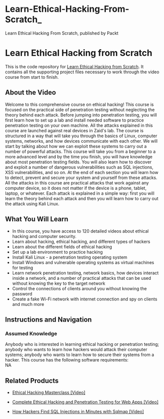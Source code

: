 


# Learn-Ethical-Hacking-From-Scratch_
Learn Ethical Hacking From Scratch, published by Packt
# Learn Ethical Hacking from Scratch
This is the code repository for [Learn Ethical Hacking from Scratch](https://www.packtpub.com/networking-and-servers/learn-ethical-hacking-scratch). It contains all the supporting project files necessary to work through the video course from start to finish.
## About the Video 
Welcome to this comprehensive course on ethical hacking! This course is focused on the practical side of penetration testing without neglecting the theory behind each attack. Before jumping into penetration testing, you will first learn how to set up a lab and install needed software to practice penetration testing on your own machine. All the attacks explained in this course are launched against real devices in Zaid's lab. The course is structured in a way that will take you through the basics of Linux, computer systems, networks, and how devices communicate with each other. We will start by talking about how we can exploit these systems to carry out a number of powerful attacks. This course will take you from a beginner to a more advanced level  and by the time you finish, you will have knowledge about most penetration testing fields. You will also learn how to discover and exploit a number of dangerous vulnerabilities such as SQL injections, XSS vulnerabilities, and so on. At the end of each section you will learn how to detect, prevent and secure your system and yourself from these attacks. All the attacks in this course are practical attacks that work against any computer device,  so it does not matter if the device is a phone, tablet, laptop, or whatever. Each attack is explained in a simple way: first you will learn the theory behind each attack and then you will learn how to carry out the attack using Kali Linux.
<H2>What You Will Learn</H2>
<DIV class=book-info-will-learn-text>
<UL>
<LI>In this course, you have access to 120 detailed videos about ethical hacking and computer security. 
<LI>Learn about hacking, ethical hacking, and different types of hackers
<LI>Learn about the different fields of ethical hacking
<LI>Set up a lab environment to practice hacking
<LI>Install Kali Linux - a penetration testing operating system
<LI>Install Windows and vulnerable operating systems as virtual machines for testing
<LI>Learn network penetration testing, network basics, how devices interact inside a network, and a number of practical attacks that can be used without knowing the key to the target network
<LI>Control the connections of clients around you without knowing the password
<LI>Create a fake Wi-Fi network with internet connection and spy on clients and much more</LI></UL></DIV>

## Instructions and Navigation
### Assumed Knowledge
Anybody who is interested in learning ethical hacking or penetration testing; anybody who wants to learn how hackers would attack their computer systems; anybody who wants to learn how to secure their systems from a hacker.
This course has the following software requirements:<br/>
NA

## Related Products
* [Ethical Hacking Masterclass [Video]](https://www.packtpub.com/networking-and-servers/ethical-hacking-masterclass-video)

* [Complete Ethical Hacking and Penetration Testing for Web Apps [Video]](https://www.packtpub.com/networking-and-servers/complete-ethical-hacking-and-penetration-testing-web-apps-video)

* [How Hackers Find SQL Injections in Minutes with Sqlmap [Video]](https://www.packtpub.com/application-development/how-hackers-find-sql-injections-minutes-sqlmap-video)
